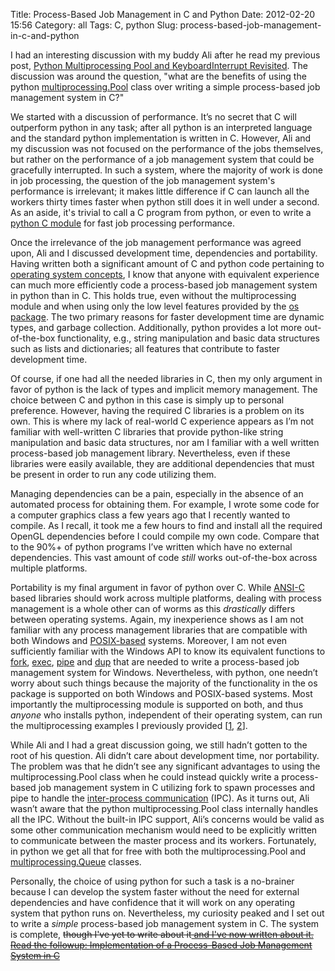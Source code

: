 Title: Process-Based Job Management in C and Python
Date: 2012-02-20 15:56
Category: all
Tags: C, python
Slug: process-based-job-management-in-c-and-python

I had an interesting discussion with my buddy Ali after he read my
previous post, [Python Multiprocessing Pool and KeyboardInterrupt
Revisited][]. The discussion was around the question, "what are the
benefits of using the python [multiprocessing.Pool][] class over writing
a simple process-based job management system in C?"

We started with a discussion of performance. It’s no secret that C will
outperform python in any task; after all python is an interpreted
language and the standard python implementation is written in C.
However, Ali and my discussion was not focused on the performance of the
jobs themselves, but rather on the performance of a job management
system that could be gracefully interrupted. In such a system, where the
majority of work is done in job processing, the question of the job
management system's performance is irrelevant; it makes little
difference if C can launch all the workers thirty times faster when
python still does it in well under a second. As an aside, it's trivial
to call a C program from python, or even to write a [python C module][]
for fast job processing performance.

Once the irrelevance of the job management performance was agreed upon,
Ali and I discussed development time, dependencies and portability.
Having written both a significant amount of C and python code pertaining
to [operating system concepts][], I know that anyone with equivalent
experience can much more efficiently code a process-based job management
system in python than in C. This holds true, even without the
multiprocessing module and when using only the low level features
provided by the [os package][]. The two primary reasons for faster
development time are dynamic types, and garbage collection.
Additionally, python provides a lot more out-of-the-box functionality,
e.g., string manipulation and basic data structures such as lists and
dictionaries; all features that contribute to faster development time.

Of course, if one had all the needed libraries in C, then my only
argument in favor of python is the lack of types and implicit memory
management. The choice between C and python in this case is simply up to
personal preference. However, having the required C libraries is a
problem on its own. This is where my lack of real-world C experience
appears as I’m not familiar with well-written C libraries that provide
python-like string manipulation and basic data structures, nor am I
familiar with a well written process-based job management library.
Nevertheless, even if these libraries were easily available, they are
additional dependencies that must be present in order to run any code
utilizing them.

Managing dependencies can be a pain, especially in the absence of an
automated process for obtaining them. For example, I wrote some code for
a computer graphics class a few years ago that I recently wanted to
compile. As I recall, it took me a few hours to find and install all the
required OpenGL dependencies before I could compile my own code. Compare
that to the 90%+ of python programs I’ve written which have no external
dependencies. This vast amount of code *still* works out-of-the-box
across multiple platforms.

Portability is my final argument in favor of python over C. While
[ANSI-C][] based libraries should work across multiple platforms,
dealing with process management is a whole other can of worms as this
*drastically* differs between operating systems. Again, my inexperience
shows as I am not familiar with any process management libraries that
are compatible with both Windows and [POSIX-based][] systems. Moreover,
I am not even sufficiently familiar with the Windows API to know its
equivalent functions to [fork][], [exec][], [pipe][] and [dup][] that
are needed to write a process-based job management system for Windows.
Nevertheless, with python, one needn’t worry about such things because
the majority of the functionality in the os package is supported on both
Windows and POSIX-based systems. Most importantly the multiprocessing
module is supported on both, and thus *anyone* who installs python,
independent of their operating system, can run the multiprocessing
examples I previously provided [[1][], [2][]].

While Ali and I had a great discussion going, we still hadn’t gotten to
the root of his question. Ali didn’t care about development time, nor
portability. The problem was that he didn’t see any significant
advantages to using the multiprocessing.Pool class when he could instead
quickly write a process-based job management system in C utilizing fork
to spawn processes and pipe to handle the [inter-process
communication][] (IPC). As it turns out, Ali wasn’t aware that the
python multiprocessing.Pool class internally handles all the IPC.
Without the built-in IPC support, Ali’s concerns would be valid as some
other communication mechanism would need to be explicitly written to
communicate between the master process and its workers. Fortunately, in
python we get all that for free with both the multiprocessing.Pool and
[multiprocessing.Queue][] classes.

Personally, the choice of using python for such a task is a no-brainer
because I can develop the system faster without the need for external
dependencies and have confidence that it will work on any operating
system that python runs on. Nevertheless, my curiosity peaked and I set
out to write a *simple* process-based job management system in C. The
system is complete, <del>though I've yet to write about
it<del><ins datetime="2012-02-24T07:02:59+00:00"> and I've now written
about it. Read the followup: [Implementation of a Process-Based Job
Management System in C][]</ins>

  [Python Multiprocessing Pool and KeyboardInterrupt Revisited]: /2012/02/14/python-multiprocessing-pool-and-keyboardinterrupt-revisited/
  [multiprocessing.Pool]: http://docs.python.org/library/multiprocessing.html#module-multiprocessing.pool
  [python C module]: /2010/09/14/properly-handling-the-keyboard-interrupt-exception-sigint-within-a-python-c-module/
    "Properly Handling the Keyboard Interrupt Exception (SIGINT) within a Python C Module"
  [operating system concepts]: http://cs.ucsb.edu/~bboe/p/cv#teaching
  [os package]: http://docs.python.org/library/os.html
  [ANSI-C]: http://en.wikipedia.org/wiki/ANSI_C
  [POSIX-based]: http://en.wikipedia.org/wiki/POSIX
  [fork]: http://pubs.opengroup.org/onlinepubs/009604599/functions/fork.html
  [exec]: http://pubs.opengroup.org/onlinepubs/009604499/functions/exec.html
  [pipe]: http://pubs.opengroup.org/onlinepubs/009604599/functions/pipe.html
  [dup]: http://pubs.opengroup.org/onlinepubs/007904975/functions/dup.html
  [1]: /2010/08/26/python-multiprocessing-and-keyboardinterrupt/
    "Python Multiprocessing and KeyboardInterrupt"
  [2]: /2011/01/28/the-python-multiprocessing-queue-and-large-objects/
    "The Python Multiprocessing Queue and Large Objects"
  [inter-process communication]: http://en.wikipedia.org/wiki/Inter-process_communication
  [multiprocessing.Queue]: http://docs.python.org/library/multiprocessing.html#exchanging-objects-between-processes
  [Implementation of a Process-Based Job Management System in C]: /2012/02/23/implementation-of-a-process-based-job-management-system-in-c/
    "Implementation of a Process-Based Job Management System in C"
